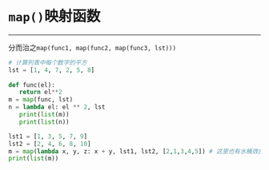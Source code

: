 # `map()`映射函数

---

分而治之`map(func1, map(func2, map(func3, lst)))`

```python
# 计算列表中每个数字的平方
lst = [1, 4, 7, 2, 5, 8]
   
def func(el):
   return el**2
m = map(func, lst)
n = lambda el: el ** 2, lst
   print(list(m))
   print(list(n))  
```

```python
lst1 = [1, 3, 5, 7, 9]
lst2 = [2, 4, 6, 8, 10]
m = map(lambda x, y, z: x + y, lst1, lst2, [2,1,3,4,5]) # 这里也有水桶效应
print(list(m))
```
